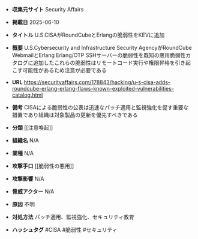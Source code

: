 - **収集元サイト**
Security Affairs

- **掲載日**
2025-06-10

- **タイトル**
U.S.CISAがRoundCubeとErlangの脆弱性をKEVに追加

- **概要**
U.S.Cybersecurity and Infrastructure Security AgencyがRoundCube WebmailとErlang Erlang/OTP SSHサーバーの脆弱性を既知の悪用脆弱性カタログに追加したこれらの脆弱性はリモートコード実行や権限昇格を引き起こす可能性があるため注意が必要である

- **URL**
https://securityaffairs.com/178843/hacking/u-s-cisa-adds-roundcube-erlang-erlang-flaws-known-exploited-vulnerabilities-catalog.html

- **備考**
CISAによる脆弱性の公表は迅速なパッチ適用と監視強化を促す重要な措置であり組織は対象製品の更新を優先すべきである

- **分類**
[[注意喚起]]

- **組織名**
N/A

- **業種**
N/A

- **攻撃手口**
[[脆弱性の悪用]]

- **攻撃影響**
N/A

- **脅威アクター**
N/A

- **原因**
不明

- **対処方法**
パッチ適用、監視強化、セキュリティ教育

- **ハッシュタグ**
#CISA #脆弱性 #セキュリティ
